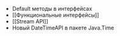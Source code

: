 - Default методы в интерфейсах
- [[Функциональные интерфейсы]]
- [[Stream API]]
- Новый DateTimeAPI в пакете Java.Time

